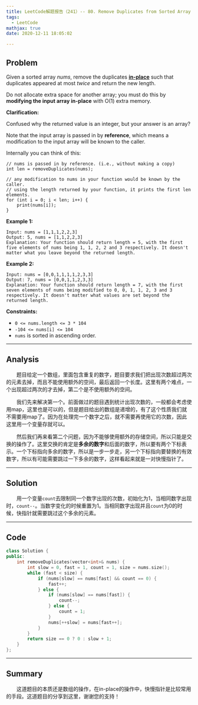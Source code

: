 ```yaml
---
title: LeetCode解题报告（241）-- 80. Remove Duplicates from Sorted Array II
tags:
  - LeetCode
mathjax: true
date: 2020-12-11 18:05:02

---
```


## Problem

Given a sorted array *nums*, remove the duplicates [**in-place**](https://en.wikipedia.org/wiki/In-place_algorithm) such that duplicates appeared at most *twice* and return the new length.

Do not allocate extra space for another array; you must do this by **modifying the input array in-place** with O(1) extra memory.

<!-- more -->

**Clarification:**

Confused why the returned value is an integer, but your answer is an array?

Note that the input array is passed in by **reference**, which means a modification to the input array will be known to the caller.

Internally you can think of this:

```
// nums is passed in by reference. (i.e., without making a copy)
int len = removeDuplicates(nums);

// any modification to nums in your function would be known by the caller.
// using the length returned by your function, it prints the first len elements.
for (int i = 0; i < len; i++) {
    print(nums[i]);
}
```

**Example 1:**

```
Input: nums = [1,1,1,2,2,3]
Output: 5, nums = [1,1,2,2,3]
Explanation: Your function should return length = 5, with the first five elements of nums being 1, 1, 2, 2 and 3 respectively. It doesn't matter what you leave beyond the returned length.
```

**Example 2:**

```
Input: nums = [0,0,1,1,1,1,2,3,3]
Output: 7, nums = [0,0,1,1,2,3,3]
Explanation: Your function should return length = 7, with the first seven elements of nums being modified to 0, 0, 1, 1, 2, 3 and 3 respectively. It doesn't matter what values are set beyond the returned length.
```

**Constraints:**

- `0 <= nums.length <= 3 * 104`
- `-104 <= nums[i] <= 104`
- `nums` is sorted in ascending order.

------

## Analysis

&emsp;&emsp;题目给定一个数组，里面包含重复的数字，题目要求我们把出现次数超过两次的元素去掉，而且不能使用额外的空间，最后返回一个长度。这里有两个难点，一个出现超过两次的才去掉，第二个是不使用额外的空间。

&emsp;&emsp;我们先来解决第一个。前面做过的题目遇到统计出现次数的，一般都会考虑使用map，这里也是可以的，但是题目给出的数组是递增的，有了这个性质我们就不需要用map了。因为在处理完一个数字之后，就不需要再使用它的次数，因此这里用一个变量存就可以。

&emsp;&emsp;然后我们再来看第二个问题，因为不能够使用额外的存储空间，所以只能是交换的操作了。这里交换的肯定是**多余的数字**和后面的数字，所以要有两个下标表示。一个下标指向多余的数字，所以是一步一步走，另一个下标指向要替换的有效数字，所以有可能需要跳过一下多余的数字，这样看起来就是一对快慢指针了。

------

## Solution

&emsp;&emsp;用一个变量`count`去限制同一个数字出现的次数，初始化为1，当相同数字出现时，`count--`。当数字变化的时候重置为1。当相同数字出现并且`count`为0的时候，快指针就需要跳过这个多余的元素。

------

## Code

```c++
class Solution {
public:
    int removeDuplicates(vector<int>& nums) {
        int slow = 0, fast = 1, count = 1, size = nums.size();
        while (fast < size) {
            if (nums[slow] == nums[fast] && count == 0) {
                fast++;
            } else {
                if (nums[slow] == nums[fast]) {
                    count--;
                } else {
                    count = 1;
                }
                nums[++slow] = nums[fast++];
            }
        }
        return size == 0 ? 0 : slow + 1;
    }
};
```

------

## Summary

&emsp;&emsp;这道题目的本质还是数组的操作，在in-place的操作中，快慢指针是比较常用的手段。这道题目的分享到这里，谢谢您的支持！
